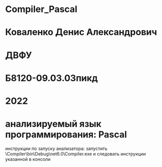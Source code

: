 # Compiler_Pascal
# Коваленко Денис Александрович
# ДВФУ
# Б8120-09.03.03пикд
# 2022
# анализируемый язык программирования: Pascal
инструкции по запуску анализатора: запустить \Compiler\bin\Debug\net6.0\Compiler.exe и следовать инструкции указанной в консоли
